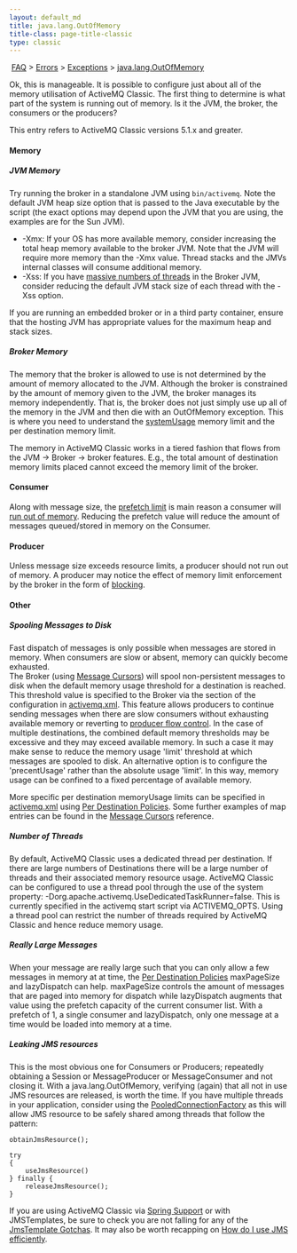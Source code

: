 ```yaml
---
layout: default_md
title: java.lang.OutOfMemory 
title-class: page-title-classic
type: classic
---
```


 [FAQ](faq) > [Errors](errors) > [Exceptions](exceptions) > [java.lang.OutOfMemory](javalangoutofmemory)


Ok, this is manageable. It is possible to configure just about all of the memory utilisation of ActiveMQ Classic. The first thing to determine is what part of the system is running out of memory. Is it the JVM, the broker, the consumers or the producers?

This entry refers to ActiveMQ Classic versions 5.1.x and greater.

#### Memory

##### JVM Memory

Try running the broker in a standalone JVM using `bin/activemq`. Note the default JVM heap size option that is passed to the Java executable by the script (the exact options may depend upon the JVM that you are using, the examples are for the Sun JVM).

*   -Xmx: If your OS has more available memory, consider increasing the total heap memory available to the broker JVM. Note that the JVM will require more memory than the -Xmx value. Thread stacks and the JMVs internal classes will consume additional memory.
*   -Xss: If you have [massive numbers of threads](javalangoutofmemory) in the Broker JVM, consider reducing the default JVM stack size of each thread with the -Xss option.

If you are running an embedded broker or in a third party container, ensure that the hosting JVM has appropriate values for the maximum heap and stack sizes.

##### Broker Memory

The memory that the broker is allowed to use is not determined by the amount of memory allocated to the JVM. Although the broker is constrained by the amount of memory given to the JVM, the broker manages its memory independently. That is, the broker does not just simply use up all of the memory in the JVM and then die with an OutOfMemory exception. This is where you need to understand the [systemUsage](producer-flow-control) memory limit and the per destination memory limit.

The memory in ActiveMQ Classic works in a tiered fashion that flows from the JVM -> Broker -> broker features. E.g., the total amount of destination memory limits placed cannot exceed the memory limit of the broker.

#### Consumer

Along with message size, the [prefetch limit](what-is-the-prefetch-limit-for) is main reason a consumer will [run out of memory](what-is-the-prefetch-limit-for). Reducing the prefetch value will reduce the amount of messages queued/stored in memory on the Consumer.

#### Producer

Unless message size exceeds resource limits, a producer should not run out of memory. A producer may notice the effect of memory limit enforcement by the broker in the form of [blocking](my-producer-blocks).

#### Other

##### Spooling Messages to Disk

Fast dispatch of messages is only possible when messages are stored in memory. When consumers are slow or absent, memory can quickly become exhausted.  
The Broker (using [Message Cursors](message-cursors)) will spool non-persistent messages to disk when the default memory usage threshold for a destination is reached. This threshold value is specified to the Broker via the <memoryUsage> section of the <systemUsage> configuration in [activemq.xml](xml-configuration). This feature allows producers to continue sending messages when there are slow consumers without exhausting available memory or reverting to [producer flow control](producer-flow-control). In the case of multiple destinations, the combined default memory thresholds may be excessive and they may exceed available memory. In such a case it may make sense to reduce the memory usage 'limit' threshold at which messages are spooled to disk. An alternative option is to configure the 'precentUsage' rather than the absolute usage 'limit'. In this way, memory usage can be confined to a fixed percentage of available memory.

More specific per destination memoryUsage limits can be specified in [activemq.xml](xml-configuration) using [Per Destination Policies](per-destination-policies). Some further examples of <destinationPolicy> map entries can be found in the [Message Cursors](message-cursors) reference.

##### Number of Threads

By default, ActiveMQ Classic uses a dedicated thread per destination. If there are large numbers of Destinations there will be a large number of threads and their associated memory resource usage. ActiveMQ Classic can be configured to use a thread pool through the use of the system property: -Dorg.apache.activemq.UseDedicatedTaskRunner=false. This is currently specified in the activemq start script via ACTIVEMQ_OPTS. Using a thread pool can restrict the number of threads required by ActiveMQ Classic and hence reduce memory usage.

##### Really Large Messages

When your message are really large such that you can only allow a few messages in memory at at time, the [Per Destination Policies](per-destination-policies) maxPageSize and lazyDispatch can help. maxPageSize controls the amount of messages that are paged into memory for dispatch while lazyDispatch augments that value using the prefetch capacity of the current consumer list. With a prefetch of 1, a single consumer and lazyDispatch, only one message at a time would be loaded into memory at a time.

##### Leaking JMS resources

This is the most obvious one for Consumers or Producers; repeatedly obtaining a Session or MessageProducer or MessageConsumer and not closing it. With a java.lang.OutOfMemory, verifying (again) that all not in use JMS resources are released, is worth the time. If you have multiple threads in your application, consider using the [PooledConnectionFactory](http://activemq.apache.org/maven/activemq-core/apidocs/org/apache/activemq/pool/PooledConnectionFactory.html) as this will allow JMS resource to be safely shared among threads that follow the pattern:
```
obtainJmsResource(); 

try 
{ 
    useJmsResource() 
} finally { 
    releaseJmsResource(); 
} 
```
If you are using ActiveMQ Classic via [Spring Support](spring-Community/support) or with JMSTemplates, be sure to check you are not falling for any of the [JmsTemplate Gotchas](jmstemplate-gotchas). It may also be worth recapping on [How do I use JMS efficiently](how-do-i-use-jms-efficiently).

